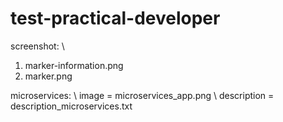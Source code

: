 # test-practical-developer

screenshot: \\
1. marker-information.png
2. marker.png

microservices: \\
image = microservices_app.png \\
description = description_microservices.txt
